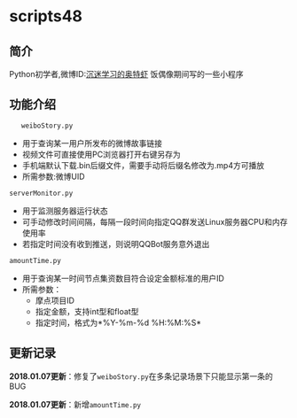 # scripts48


## 简介
Python初学者,微博ID:[沉迷学习的奥特虾](https://weibo.com/5510932216/profile?rightmod=1&wvr=6&mod=personinfo)
饭偶像期间写的一些小程序

## 功能介绍
` 	weiboStory.py`
* 用于查询某一用户所发布的微博故事链接
* 视频文件可直接使用PC浏览器打开右键另存为
* 手机端默认下载.bin后缀文件，需要手动将后缀名修改为.mp4方可播放  
* 所需参数:微博UID

 
`serverMonitor.py`
* 用于监测服务器运行状态
* 可手动修改时间间隔，每隔一段时间向指定QQ群发送Linux服务器CPU和内存使用率
* 若指定时间没有收到推送，则说明QQBot服务意外退出  


`amountTime.py`
* 用于查询某一时间节点集资数目符合设定金额标准的用户ID
* 所需参数：
   - 摩点项目ID
   - 指定金额，支持int型和float型
   - 指定时间，格式为*%Y-%m-%d %H:%M:%S*
 


##  更新记录


**2018.01.07更新**：修复了`weiboStory.py`在多条记录场景下只能显示第一条的BUG

**2018.01.07更新**：新增`amountTime.py`

